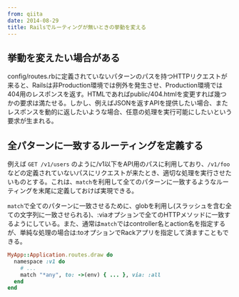 ```yaml
---
from: qiita
date: 2014-08-29
title: Railsでルーティングが無いときの挙動を変える
---
```


## 挙動を変えたい場合がある
config/routes.rbに定義されていないパターンのパスを持つHTTPリクエストが来ると、Railsは非Production環境では例外を発生させ、Production環境では404用のレスポンスを返す。HTMLであればpublic/404.htmlを変更すれば幾つかの要求は満たせる。しかし、例えばJSONを返すAPIを提供したい場合、またレスポンスを動的に返したいような場合、任意の処理を実行可能にしたいという要求が生まれる。

## 全パターンに一致するルーティングを定義する
例えば `GET /v1/users` のように/v1以下をAPI用のパスに利用しており、`/v1/foo` などの定義されていないパスにリクエストが来たとき、適切な処理を実行させたいものとする。これは、`match`を利用して全てのパターンに一致するようなルーティングを末尾に定義しておけば実現できる。

`match`で全てのパターンに一致させるために、globを利用し(スラッシュを含む全ての文字列に一致させられる)、:viaオプションで全てのHTTPメソッドに一致するようにしている。また、通常は`match`ではcontroller名とaction名を指定するが、単純な処理の場合は:toオプションでRackアプリを指定して済ますこともできる。

```rb
MyApp::Application.routes.draw do
  namespace :v1 do
    # ...
    match "*any", to: ->(env) { ... }, via: :all
  end
end
```
